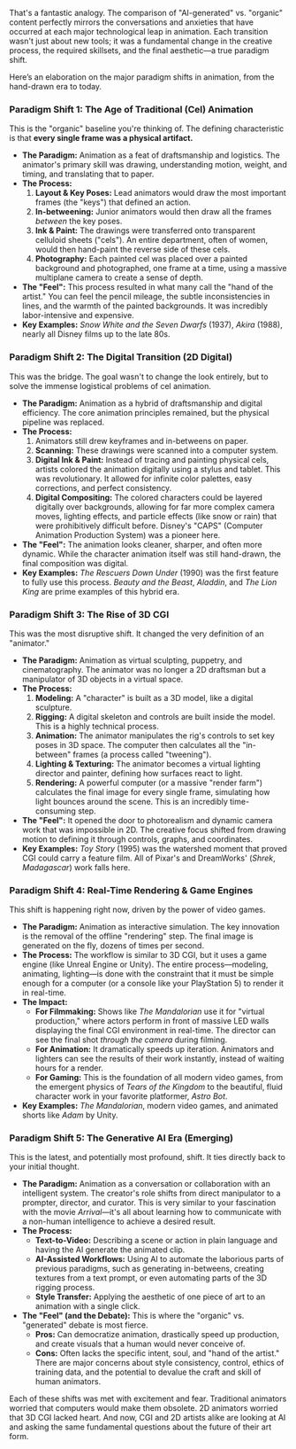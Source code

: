 That's a fantastic analogy. The comparison of "AI-generated" vs. "organic" content perfectly mirrors the conversations and anxieties that have occurred at each major technological leap in animation. Each transition wasn't just about new tools; it was a fundamental change in the creative process, the required skillsets, and the final aesthetic—a true paradigm shift.

Here’s an elaboration on the major paradigm shifts in animation, from the hand-drawn era to today.

### Paradigm Shift 1: The Age of Traditional (Cel) Animation
This is the "organic" baseline you're thinking of. The defining characteristic is that **every single frame was a physical artifact.**

* **The Paradigm:** Animation as a feat of draftsmanship and logistics. The animator's primary skill was drawing, understanding motion, weight, and timing, and translating that to paper.
* **The Process:**
    1.  **Layout & Key Poses:** Lead animators would draw the most important frames (the "keys") that defined an action.
    2.  **In-betweening:** Junior animators would then draw all the frames *between* the key poses.
    3.  **Ink & Paint:** The drawings were transferred onto transparent celluloid sheets ("cels"). An entire department, often of women, would then hand-paint the reverse side of these cels.
    4.  **Photography:** Each painted cel was placed over a painted background and photographed, one frame at a time, using a massive multiplane camera to create a sense of depth.
* **The "Feel":** This process resulted in what many call the "hand of the artist." You can feel the pencil mileage, the subtle inconsistencies in lines, and the warmth of the painted backgrounds. It was incredibly labor-intensive and expensive.
* **Key Examples:** *Snow White and the Seven Dwarfs* (1937), *Akira* (1988), nearly all Disney films up to the late 80s.

### Paradigm Shift 2: The Digital Transition (2D Digital)
This was the bridge. The goal wasn't to change the look entirely, but to solve the immense logistical problems of cel animation.

* **The Paradigm:** Animation as a hybrid of draftsmanship and digital efficiency. The core animation principles remained, but the physical pipeline was replaced.
* **The Process:**
    1.  Animators still drew keyframes and in-betweens on paper.
    2.  **Scanning:** These drawings were scanned into a computer system.
    3.  **Digital Ink & Paint:** Instead of tracing and painting physical cels, artists colored the animation digitally using a stylus and tablet. This was revolutionary. It allowed for infinite color palettes, easy corrections, and perfect consistency.
    4.  **Digital Compositing:** The colored characters could be layered digitally over backgrounds, allowing for far more complex camera moves, lighting effects, and particle effects (like snow or rain) that were prohibitively difficult before. Disney's "CAPS" (Computer Animation Production System) was a pioneer here.
* **The "Feel":** The animation looks cleaner, sharper, and often more dynamic. While the character animation itself was still hand-drawn, the final composition was digital.
* **Key Examples:** *The Rescuers Down Under* (1990) was the first feature to fully use this process. *Beauty and the Beast*, *Aladdin*, and *The Lion King* are prime examples of this hybrid era.

### Paradigm Shift 3: The Rise of 3D CGI
This was the most disruptive shift. It changed the very definition of an "animator."

* **The Paradigm:** Animation as virtual sculpting, puppetry, and cinematography. The animator was no longer a 2D draftsman but a manipulator of 3D objects in a virtual space.
* **The Process:**
    1.  **Modeling:** A "character" is built as a 3D model, like a digital sculpture.
    2.  **Rigging:** A digital skeleton and controls are built inside the model. This is a highly technical process.
    3.  **Animation:** The animator manipulates the rig's controls to set key poses in 3D space. The computer then calculates all the "in-between" frames (a process called "tweening").
    4.  **Lighting & Texturing:** The animator becomes a virtual lighting director and painter, defining how surfaces react to light.
    5.  **Rendering:** A powerful computer (or a massive "render farm") calculates the final image for every single frame, simulating how light bounces around the scene. This is an incredibly time-consuming step.
* **The "Feel":** It opened the door to photorealism and dynamic camera work that was impossible in 2D. The creative focus shifted from drawing motion to defining it through controls, graphs, and coordinates.
* **Key Examples:** *Toy Story* (1995) was the watershed moment that proved CGI could carry a feature film. All of Pixar's and DreamWorks' (*Shrek*, *Madagascar*) work falls here.

### Paradigm Shift 4: Real-Time Rendering & Game Engines
This shift is happening right now, driven by the power of video games.

* **The Paradigm:** Animation as interactive simulation. The key innovation is the removal of the offline "rendering" step. The final image is generated on the fly, dozens of times per second.
* **The Process:** The workflow is similar to 3D CGI, but it uses a game engine (like Unreal Engine or Unity). The entire process—modeling, animating, lighting—is done with the constraint that it must be simple enough for a computer (or a console like your PlayStation 5) to render it in real-time.
* **The Impact:**
    * **For Filmmaking:** Shows like *The Mandalorian* use it for "virtual production," where actors perform in front of massive LED walls displaying the final CGI environment in real-time. The director can see the final shot *through the camera* during filming.
    * **For Animation:** It dramatically speeds up iteration. Animators and lighters can see the results of their work instantly, instead of waiting hours for a render.
    * **For Gaming:** This is the foundation of all modern video games, from the emergent physics of *Tears of the Kingdom* to the beautiful, fluid character work in your favorite platformer, *Astro Bot*.
* **Key Examples:** *The Mandalorian*, modern video games, and animated shorts like *Adam* by Unity.

### Paradigm Shift 5: The Generative AI Era (Emerging)
This is the latest, and potentially most profound, shift. It ties directly back to your initial thought.

* **The Paradigm:** Animation as a conversation or collaboration with an intelligent system. The creator's role shifts from direct manipulator to a prompter, director, and curator. This is very similar to your fascination with the movie *Arrival*—it's all about learning how to communicate with a non-human intelligence to achieve a desired result.
* **The Process:**
    * **Text-to-Video:** Describing a scene or action in plain language and having the AI generate the animated clip.
    * **AI-Assisted Workflows:** Using AI to automate the laborious parts of previous paradigms, such as generating in-betweens, creating textures from a text prompt, or even automating parts of the 3D rigging process.
    * **Style Transfer:** Applying the aesthetic of one piece of art to an animation with a single click.
* **The "Feel" (and the Debate):** This is where the "organic" vs. "generated" debate is most fierce.
    * **Pros:** Can democratize animation, drastically speed up production, and create visuals that a human would never conceive of.
    * **Cons:** Often lacks the specific intent, soul, and "hand of the artist." There are major concerns about style consistency, control, ethics of training data, and the potential to devalue the craft and skill of human animators.

Each of these shifts was met with excitement and fear. Traditional animators worried that computers would make them obsolete. 2D animators worried that 3D CGI lacked heart. And now, CGI and 2D artists alike are looking at AI and asking the same fundamental questions about the future of their art form.